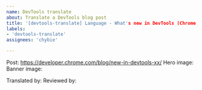 ```yaml
---
name: DevTools translate
about: Translate a DevTools blog post
title: '[devtools-translate] Language - What's new in DevTools (Chrome XX)'
labels:
- 'devtools-translate'
assignees: 'chybie'

---
```


Post: https://developer.chrome.com/blog/new-in-devtools-xx/
Hero image:
Banner image:

Translated by: 
Reviewed by: 